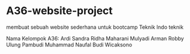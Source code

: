 # A36-website-project
membuat sebuah website sederhana untuk bootcamp Teknik Indo teknik 

Nama Kelompok A36:
Ardi Sandra
Ridha Maharani
Mulyadi Arman
Robby Ulung Pambudi
Muhammad Naufal Budi Wicaksono